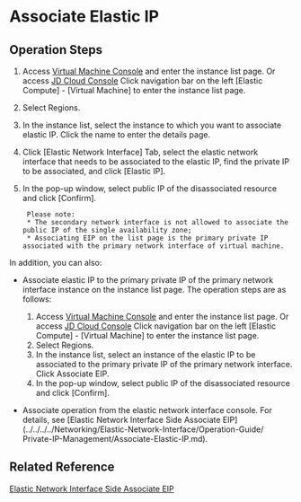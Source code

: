 # Associate Elastic IP

## Operation Steps

1. Access [Virtual Machine Console](https://cns-console.jdcloud.com/host/compute/list) and enter the instance list page. Or access [JD Cloud Console](https://console.jdcloud.com) Click navigation bar on the left [Elastic Compute] - [Virtual Machine] to enter the instance list page.
2. Select Regions.
3. In the instance list, select the instance to which you want to associate elastic IP. Click the name to enter the details page.
4. Click [Elastic Network Interface] Tab, select the elastic network interface that needs to be associated to the elastic IP, find the private IP to be associated, and click [Elastic IP].
5. In the pop-up window, select public IP of the disassociated resource and click [Confirm].
		
		Please note:
		* The secondary network interface is not allowed to associate the public IP of the single availability zone;
		* Associating EIP on the list page is the primary private IP associated with the primary network interface of virtual machine.
		
In addition, you can also:

* Associate elastic IP to the primary private IP of the primary network interface instance on the instance list page. The operation steps are as follows:
	1. Access [Virtual Machine Console](https://cns-console.jdcloud.com/host/compute/list) and enter the instance list page. Or access [JD Cloud Console](https://console.jdcloud.com) Click navigation bar on the left [Elastic Compute] - [Virtual Machine] to enter the instance list page.
	2. Select Regions.
	3. In the instance list, select an instance of the elastic IP to be associated to the primary private IP of the primary network interface. Click Associate EIP.
	5. In the pop-up window, select public IP of the disassociated resource and click [Confirm].
	 
* Associate operation from the elastic network interface console. For details, see [Elastic Network Interface Side Associate EIP](../../../../Networking/Elastic-Network-Interface/Operation-Guide/ Private-IP-Management/Associate-Elastic-IP.md).

## Related Reference

[Elastic Network Interface Side Associate EIP](../../../../Networking/Elastic-Network-Interface/Operation-Guide/Private-IP-Management/Associate-Elastic-IP.md)